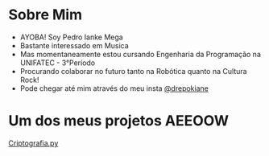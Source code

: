 # Sobre Mim

- AYOBA! Soy Pedro Ianke Mega
- Bastante interessado em Musica
- Mas momentaneamente estou cursando Engenharia da Programação na UNIFATEC - 3°Período
- Procurando colaborar no futuro tanto na Robótica quanto na Cultura Rock!
- Pode chegar até mim através do meu insta <a href="https://www.instagram.com/drepokiane/">@drepokiane</a>

# Um dos meus projetos AEEOOW

<a href="https://github.com/Kiane64/Projetos">Criptografia.py</a>
